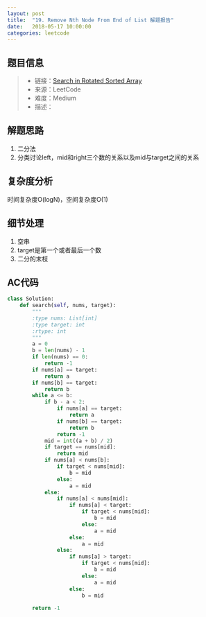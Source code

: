 ```yaml
---
layout: post
title:  "19. Remove Nth Node From End of List 解题报告"
date:   2018-05-17 10:00:00
categories: leetcode
---
```



## 题目信息

> * 链接：[Search in Rotated Sorted Array](https://leetcode.com/problems/search-in-rotated-sorted-array/description/)
> * 来源：LeetCode
> * 难度：Medium
> * 描述：

## 解题思路
1. 二分法
2. 分类讨论left，mid和right三个数的关系以及mid与target之间的关系

## 复杂度分析
时间复杂度O(logN)，空间复杂度O(1)

## 细节处理
1. 空串
2. target是第一个或者最后一个数
3. 二分的末枝

## AC代码

``` python
class Solution:
    def search(self, nums, target):
        """
        :type nums: List[int]
        :type target: int
        :rtype: int
        """
        a = 0
        b = len(nums) - 1
        if len(nums) == 0:
            return -1
        if nums[a] == target:
            return a
        if nums[b] == target:
            return b
        while a <= b:
            if b - a < 2:
                if nums[a] == target:
                    return a
                if nums[b] == target:
                    return b
                return -1
            mid = int((a + b) / 2)
            if target == nums[mid]:
                return mid
            if nums[a] < nums[b]:
                if target < nums[mid]:
                    b = mid
                else:
                    a = mid
            else:
                if nums[a] < nums[mid]:
                    if nums[a] < target:
                        if target < nums[mid]:
                            b = mid
                        else:
                            a = mid
                    else:
                        a = mid
                else:
                    if nums[a] > target:
                        if target < nums[mid]:
                            b = mid
                        else:
                            a = mid
                    else:
                        b = mid
                
        return -1
        

```



[jekyll-docs]: https://jekyllrb.com/docs/home
[jekyll-gh]:   https://github.com/jekyll/jekyll
[jekyll-talk]: https://talk.jekyllrb.com/

